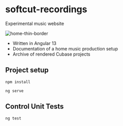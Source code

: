 
# softcut-recordings
 Experimental music website
 
![home-thin-border](https://user-images.githubusercontent.com/867946/181144111-515a0243-29a7-48e6-90e2-a294a21f1db8.jpg)
 * Written in Angular 13  
 * Documentation of a home music production setup
 * Archive of rendered Cubase projects
 

 ## Project setup
```
npm install
```

```
ng serve
```

## Control Unit Tests
```
ng test
```
